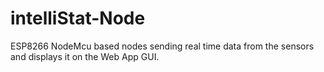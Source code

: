 # intelliStat-Node
ESP8266 NodeMcu based nodes sending real time data from the sensors and displays it on the Web App GUI.
